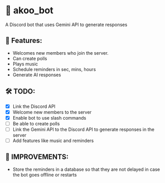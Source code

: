 # 🤖 akoo_bot
A Discord bot that uses Gemini API to generate responses

## 📌 Features:
- Welcomes new members who join the server.
- Can create polls
- Plays music
- Schedule reminders in sec, mins, hours
- Generate AI responses

## 🛠️ TODO:
- [x] Link the Discord API
- [x] Welcome new members to the server
- [x] Enable bot to use slash commands 
- [ ] Be able to create polls
- [ ] Link the Gemini API to the Discord API to generate responses in the server
- [ ] Add features like music and reminders

## 🚀 IMPROVEMENTS:
- Store the reminders in a database so that they are not delayed in case the bot goes offline or restarts
